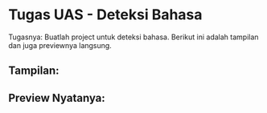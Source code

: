 # Tugas UAS - Deteksi Bahasa
Tugasnya: Buatlah project untuk deteksi bahasa.
Berikut ini adalah tampilan dan juga previewnya langsung.
## Tampilan:

## Preview Nyatanya:
